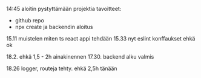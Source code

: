 14:45 aloitin pystyttämään projektia
tavoitteet:
+ github repo
+ npx create ja backendin aloitus

15.11 muistelen miten ts react appi tehdään
15.33 nyt eslint konffaukset ehkä ok

18.2. ehkä 1,5 - 2h ainakinennen 17.30. backend alku valmis

18.26 logger, routeja tehty. ehkä 2,5h tänään
